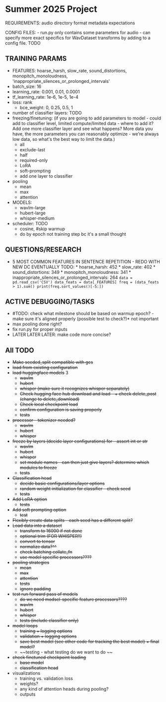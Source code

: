 # Summer 2025 Project
REQUIREMENTS:
    audio directory format
    metadata expectations

CONFIG FILES:
    - run.py only contains some parameters for audio
    - can specify more exact specifics for WavDataset transforms by adding to a config file. TODO

## TRAINING PARAMS
* FEATURES: hoarse_harsh, slow_rate, sound_distortions, monopitch_monoloudness, 'inappropriate_silences_or_prolonged_intervals'
* batch_size: 16
* learning_rate: 0.001, 0.01, 0.0001
* tf_learning_rate: 1e-6, 1e-5, 1e-4
* loss: rank
    * bce_weight: 0, 0.25, 0.5, 1
* number of classifier layers: TODO
* freezing/finetuning: (if you are going to add parameters to model - could add to classifier level, limited compute/limited data - where to add it? Add one more classifier layer and see what happens? More data you have, the more parameters you can reasonably optimize - we're always low data, so what's the best way to limit the data.)
    * all 
    * exclude-last 
    * half
    * required-only
    * LoRA
    * soft-prompting
    * add one layer to classifier
* pooling
    * mean
    * max
    * attention
* MODELS:
    * wavlm-large
    * hubert-large
    * whisper-medium
* scheduler: TODO
    * cosine, #skip warmup
    * do by epoch not training step bc it's a small thought


## QUESTIONS/RESEARCH
*  5 MOST COMMON FEATURES IN SENTENCE REPETITION - REDO WITH NEW DC EVENTUALLY TODO:
        * hoarse_harsh: 452
        * slow_rate: 402
        * sound_distortions: 349
        * monopitch_monoloudness: 341
        * inappropriate_silences_or_prolonged_intervals: 264
        ```
        data = pd.read_csv('CSV')
        data_feats = data[_FEATURES]
        freq = (data_feats > 1).sum()
        print(freq.sort_values()[-5:])
        ```



## ACTIVE DEBUGGING/TASKS
* #TODO: check what milestone should be based on warmup epoch? - make sure it's aligned properly (possible test to check?)* not important
* max pooling done right?
* fix run.py for proper inputs
* LATER LATER LATER: make code more concise?

## All TODO
* ~~Make seeded_split compatible with gcs~~ 
* ~~load from existing configuration~~
* ~~load huggingface models~~ 3
    * ~~wavlm~~
    * ~~hubert~~
    * ~~whisper (make sure it recognizes whisper separately)~~
    * ~~Check hugging face hub download and load - + check delete_post (change to delete_download)~~
    * ~~Check local checkpoint load~~
    * ~~confirm configuration is saving properly~~
    * ~~tests~~
* ~~processor - tokenizer needed?~~
    * ~~wavlm~~
    * ~~hubert~~
    * ~~whisper~~
* ~~freeze by layers (decide layer configurations) for -  assert int or str~~
    * ~~wavlm~~
    * ~~hubert~~
    * ~~whisper~~
    * ~~set module names - can then just give layers? determine which modules to freeze~~
    * ~~tests~~
* ~~Classification head~~
    * ~~decide basic configurations/layer options~~
    * ~~random weight initialization for classifier - check seed~~
    * ~~tests~~
* ~~Add LoRA option~~
    * ~~tests~~
* ~~Add soft prompting option~~
    * ~~test~~
* ~~Flexibly create data splits - each seed has a different split?~~ 
* ~~Load data into a dataset~~
    * ~~transform to 16000 if not done~~
    * ~~optional trim (FOR WHISPER!!)~~
    * ~~convert to tensor~~
    * ~~normalize data?^^~~
    * ~~check batching collate_fn~~
    * ~~use model specific processors????~~
* ~~pooling strategies~~
    * ~~mean~~
    * ~~max~~
    * ~~attention~~
    * ~~tests~~
    * ~~ignore padding~~
* ~~test run forward pass of models~~
    * ~~do we need modsel-specific feature processors????~~
    * ~~wavlm~~
    * ~~hubert~~
    * ~~whisper~~
    * ~~tests (include classifier only)~~
* ~~model loops~~
    * ~~training + logging options~~
    * ~~validation + logging options~~
    * ~~save best model (see other code for tracking the best model) + final model?~~ 
    * ~~testing - what testing do we want to do ~~
* ~~check finetuned checkpoint loading~~
    * ~~base model~~
    * ~~classification head~~
* visualizations 
    * training vs. validation loss
    * weights? 
    * any kind of attention heads during pooling?
    * outputs

